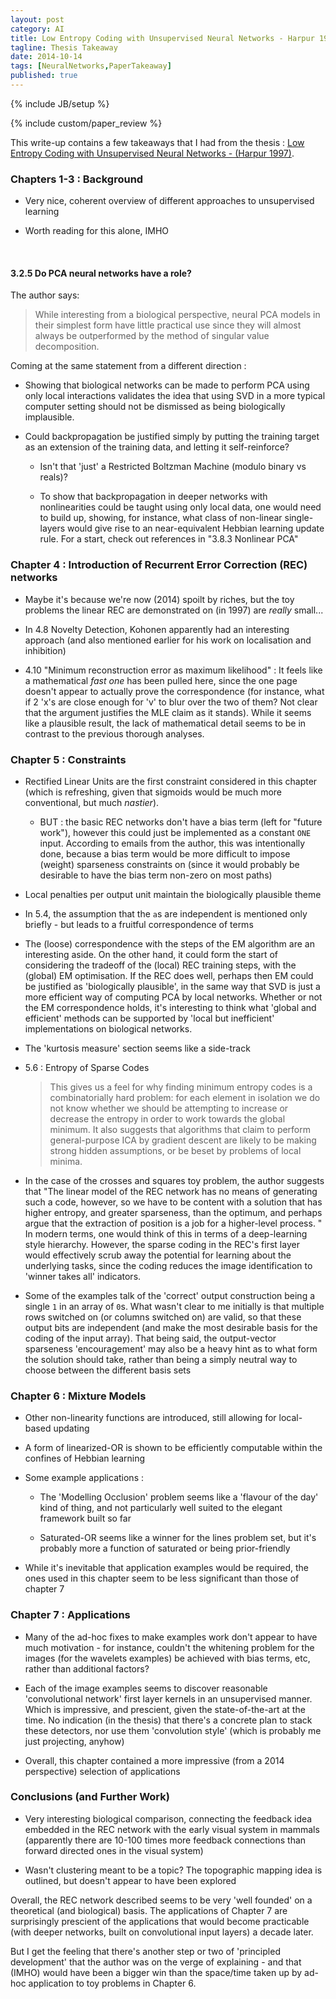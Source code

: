 ```yaml
---
layout: post
category: AI
title: Low Entropy Coding with Unsupervised Neural Networks - Harpur 1997
tagline: Thesis Takeaway
date: 2014-10-14
tags: [NeuralNetworks,PaperTakeaway]
published: true
---
```

{% include JB/setup %}

{% include custom/paper_review %}

This write-up contains a few takeaways that I had from the thesis :
[Low Entropy Coding with Unsupervised Neural Networks - (Harpur 1997)](http://mi.eng.cam.ac.uk/reports/svr-ftp/auto-pdf/harpur_thesis.pdf).


### Chapters 1-3 : Background

* Very nice, coherent overview of different approaches to unsupervised learning

* Worth reading for this alone, IMHO

<br />

#### 3.2.5 Do PCA neural networks have a role?

The author says:

> While interesting from a biological perspective, neural PCA models in their simplest form have little practical use since they will almost always be outperformed by the method of singular value decomposition.

Coming at the same statement from a different direction :

* Showing that biological networks can be made to perform PCA using only local interactions validates the idea that using SVD in a more typical computer setting should not be dismissed as being biologically implausible.

* Could backpropagation be justified simply by putting the training target as an extension of the training data, and letting it self-reinforce?

  * Isn't that 'just' a Restricted Boltzman Machine (modulo binary vs reals)?

  * To show that backpropagation in deeper networks with nonlinearities could be taught using only local data, one would need to build up, showing, for instance, what class of non-linear single-layers would give rise to an near-equivalent Hebbian learning update rule.  For a start, check out references in "3.8.3 Nonlinear PCA"


### Chapter 4 : Introduction of Recurrent Error Correction (REC) networks

* Maybe it's because we're now (2014) spoilt by riches, but the toy problems the linear REC are demonstrated on (in 1997) are *really* small...

* In 4.8 Novelty Detection, Kohonen apparently had an interesting approach (and also mentioned earlier for his work on localisation and inhibition)

* 4.10 "Minimum reconstruction error as maximum likelihood" : It feels like a mathematical _fast one_ has been pulled here, since the one page doesn't appear to actually prove the correspondence (for instance, what if 2 'x's are close enough for 'v' to blur over the two of them?  Not clear that the argument justifies the MLE claim as it stands).  While it seems like a plausible result, the lack of mathematical detail seems to be in contrast to the previous thorough analyses.


### Chapter 5 : Constraints

* Rectified Linear Units are the first constraint considered in this chapter (which is refreshing, given that sigmoids would be much more conventional, but much *nastier*).  

  * BUT : the basic REC networks don't have a bias term (left for "future work"), however this could just be implemented as a constant ```ONE``` input.  According to emails from the author, this was intentionally done, because a bias term would be more difficult to impose (weight) sparseness constraints on (since it would probably be desirable to have the bias term non-zero on most paths)

* Local penalties per output unit maintain the biologically plausible theme

* In 5.4, the assumption that the ```a```s are independent is mentioned only briefly - but leads to a fruitful correspondence of terms

* The (loose) correspondence with the steps of the EM algorithm are an interesting aside.  On the other hand, it could form the start of considering the tradeoff of the (local) REC training steps, with the (global) EM optimisation.  If the REC does well, perhaps then EM could be justified as 'biologically plausible', in the same way that SVD is just a more efficient way of computing PCA by local networks.  Whether or not the EM correspondence holds, it's interesting to think what 'global and efficient' methods can be supported by 'local but inefficient' implementations on biological networks.

* The 'kurtosis measure' section seems like a side-track

* 5.6 : Entropy of Sparse Codes 

  > This gives us a feel for why finding minimum entropy codes is a combinatorially hard problem: for each element in isolation we do not know whether we should be attempting to increase or decrease the entropy in order to work towards the global minimum. It also suggests that algorithms that claim to perform general-purpose ICA by gradient descent are likely to be making strong hidden assumptions, or be beset by problems of local minima.

* In the case of the crosses and squares toy problem, the author suggests that "The linear model of the REC network has no means of generating such a code, however, so we have to be content with a solution that has higher entropy, and greater sparseness, than the optimum, and perhaps argue that the extraction of position is a job for a higher-level process. "  In modern terms, one would think of this in terms of a deep-learning style hierarchy.  However, the sparse coding in the REC's first layer would effectively scrub away the potential for learning about the underlying tasks, since the coding reduces the image identification to 'winner takes all' indicators.  

* Some of the examples talk of the 'correct' output construction being a single ```1``` in an array of ```0```s.  What wasn't clear to me initially is that multiple rows switched on (or columns switched on) are valid, so that these output bits are independent (and make the most desirable basis for the coding of the input array).  That being said, the output-vector sparseness 'encouragement' may also be a heavy hint as to what form the solution should take, rather than being a simply neutral way to choose between the different basis sets 


### Chapter 6 : Mixture Models

* Other non-linearity functions are introduced, still allowing for local-based updating

* A form of linearized-OR is shown to be efficiently computable within the confines of Hebbian learning 

* Some example applications : 

  * The 'Modelling Occlusion' problem seems like a 'flavour of the day' kind of thing, and not particularly well suited to the elegant framework built so far

  * Saturated-OR seems like a winner for the lines problem set, but it's probably more a function of saturated or being prior-friendly

* While it's inevitable that application examples would be required, the ones used in this chapter seem to be less significant than those of chapter 7


### Chapter 7 : Applications

* Many of the ad-hoc fixes to make examples work don't appear to have much motivation - for instance, couldn't the whitening problem for the images (for the wavelets examples) be achieved with bias terms, etc, rather than additional factors?

* Each of the image examples seems to discover reasonable 'convolutional network' first layer kernels in an unsupervised manner.  Which is impressive, and prescient, given the state-of-the-art at the time.  No indication (in the thesis) that there's a concrete plan to stack these detectors, nor use them 'convolution style' (which is probably me just projecting, anyhow)

* Overall, this chapter contained a more impressive (from a 2014 perspective) selection of applications


### Conclusions (and Further Work)

* Very interesting biological comparison, connecting the feedback idea embedded in the REC network with the early visual system in mammals (apparently there are 10-100 times more feedback connections than forward directed ones in the visual system)

* Wasn't clustering meant to be a topic?  The topographic mapping idea is outlined, but doesn't appear to have been explored


Overall, the REC network described seems to be very 'well founded' on a theoretical (and biological) basis.  The applications of Chapter 7 are surprisingly prescient of the applications that would become practicable (with deeper networks, built on convolutional input layers) a decade later.

But I get the feeling that there's another step or two of 'principled development' that the author was on the verge of explaining - and that (IMHO) would have been a bigger win than the space/time taken up by ad-hoc application to toy problems in Chapter 6.

